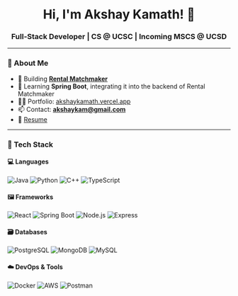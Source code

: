 <h1 align="center">Hi, I'm Akshay Kamath! 👋</h1>
<h3 align="center">Full-Stack Developer | CS @ UCSC | Incoming MSCS @ UCSD</h3>

---

### 🚀 About Me

- 🔭 Building [**Rental Matchmaker**](https://github.com/AkshayKamath12/Rental-Matchmaker)
- 🌱 Learning **Spring Boot**, integrating it into the backend of Rental Matchmaker
- 👨‍💻 Portfolio: [akshaykamath.vercel.app](https://akshaykamath.vercel.app/)
- 📫 Contact: **akshaykam@gmail.com**
- 📄 [Resume](https://drive.google.com/file/d/15yiMuvzth0iRlul1sAYplsRel1xxFK9W/view?usp=drivesdk)

---

### 🧰 Tech Stack

#### 💻 Languages
![Java](https://img.shields.io/badge/Java-%23ED8B00.svg?style=flat&logo=java&logoColor=white)
![Python](https://img.shields.io/badge/Python-3670A0?style=flat&logo=python&logoColor=white)
![C++](https://img.shields.io/badge/C++-00599C?style=flat&logo=c%2B%2B&logoColor=white)
![TypeScript](https://img.shields.io/badge/TypeScript-007ACC.svg?style=flat&logo=typescript&logoColor=white)

#### 🖼️ Frameworks
![React](https://img.shields.io/badge/React-20232A?style=flat&logo=react&logoColor=61DAFB)
![Spring Boot](https://img.shields.io/badge/Spring_Boot-6DB33F?style=flat&logo=spring-boot&logoColor=white)
![Node.js](https://img.shields.io/badge/Node.js-43853D?style=flat&logo=node-dot-js&logoColor=white)
![Express](https://img.shields.io/badge/Express.js-404D59?style=flat)

#### 🗃️ Databases
![PostgreSQL](https://img.shields.io/badge/PostgreSQL-316192?style=flat&logo=postgresql&logoColor=white)
![MongoDB](https://img.shields.io/badge/MongoDB-4EA94B?style=flat&logo=mongodb&logoColor=white)
![MySQL](https://img.shields.io/badge/MySQL-00758F?style=flat&logo=mysql&logoColor=white)

#### ☁️ DevOps & Tools
![Docker](https://img.shields.io/badge/Docker-2496ED?style=flat&logo=docker&logoColor=white)
![AWS](https://img.shields.io/badge/AWS-232F3E?style=flat&logo=amazon-aws&logoColor=white)
![Postman](https://img.shields.io/badge/Postman-FF6C37?style=flat&logo=postman&logoColor=white)
